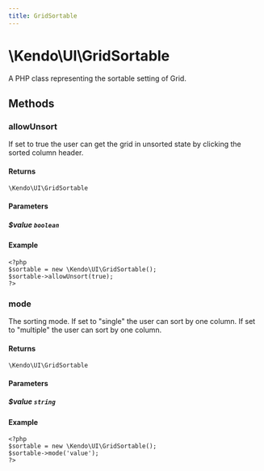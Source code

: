 ```yaml
---
title: GridSortable
---
```


# \Kendo\UI\GridSortable

A PHP class representing the sortable setting of Grid.


## Methods

### allowUnsort
If set to true the user can get the grid in unsorted state by clicking the sorted column header.

#### Returns
`\Kendo\UI\GridSortable`

#### Parameters

##### $value `boolean`



#### Example 
    <?php
    $sortable = new \Kendo\UI\GridSortable();
    $sortable->allowUnsort(true);
    ?>

### mode
The sorting mode. If set to "single" the user can sort by one column. If set to "multiple" the user can sort by one column.

#### Returns
`\Kendo\UI\GridSortable`

#### Parameters

##### $value `string`



#### Example 
    <?php
    $sortable = new \Kendo\UI\GridSortable();
    $sortable->mode('value');
    ?>

